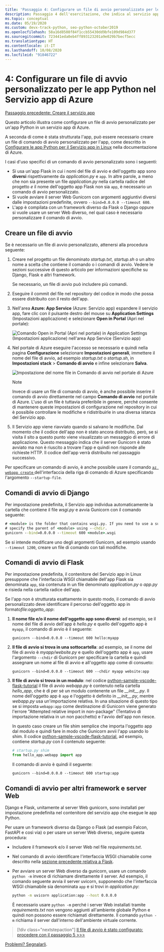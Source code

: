 ```yaml
---
title: 'Passaggio 4: Configurare un file di avvio personalizzato per le app Python nel Servizio app di Azure in Linux'
description: Passaggio 4 dell'esercitazione, che indica al servizio app come avviare l'app Web e include istruzioni specifiche per Django, Flask e altri framework.
ms.topic: conceptual
ms.date: 05/19/2020
ms.custom: devx-track-python, seo-python-october2019
ms.openlocfilehash: 58a16d8508f84f1ccb55430dd9bfe109d984d377
ms.sourcegitcommit: 723441eda0eb4ff893123201a9e029b7becf5ecc
ms.translationtype: HT
ms.contentlocale: it-IT
ms.lasthandoff: 10/08/2020
ms.locfileid: "91846722"
---
```

# <a name="4-configure-a-custom-startup-file-for-python-apps-on-azure-app-service"></a>4: Configurare un file di avvio personalizzato per le app Python nel Servizio app di Azure

[Passaggio precedente: Creare il servizio app](tutorial-deploy-app-service-on-linux-03.md)

Questo articolo illustra come configurare un file di avvio personalizzato per un'app Python in un servizio app di Azure.

A seconda di come è stata strutturata l'app, può essere necessario creare un file di comando di avvio personalizzato per l'app, come descritto in [Configurare le app Python per il Servizio app in Linux](/azure/app-service/configure-language-python) nella documentazione di Azure.

I casi d'uso specifici di un comando di avvio personalizzato sono i seguenti:

- Si usa un'app Flask in cui i nomi del file di avvio e dell'oggetto app sono **diversi** rispettivamente da *application.py* e `app`. In altre parole, a meno che non sia presente un file *application.py* nella cartella radice del progetto *e* il nome dell'oggetto app Flask non sia `app`, è necessario un comando di avvio personalizzato.
- Si vuole avviare il server Web Gunicorn con argomenti aggiuntivi diversi dalle impostazioni predefinite, ovvero `--bind=0.0.0.0 --timeout 600`.
- L'app è compilata con un framework diverso da Flask o Django oppure si vuole usare un server Web diverso, nel qual caso è necessario personalizzare il comando di avvio.

## <a name="create-a-startup-file"></a>Creare un file di avvio

Se è necessario un file di avvio personalizzato, attenersi alla procedura seguente:

1. Creare nel progetto un file denominato *startup.txt*, *startup.sh* o un altro nome a scelta che contiene il comando o i comandi di avvio. Vedere le sezioni successive di questo articolo per informazioni specifiche su Django, Flask e altri framework.

    Se necessario, un file di avvio può includere più comandi.

1. Eseguire il commit del file nel repository del codice in modo che possa essere distribuito con il resto dell'app.

1. Nell'area **Azure: App Service** (Azure: Servizio app) espandere il servizio app, fare clic con il pulsante destro del mouse su **Application Settings** (Impostazioni applicazione) e selezionare **Open in Portal** (Apri nel portale):

    ![Comando Open in Portal (Apri nel portale) in Application Settings (Impostazioni applicazione) nell'area App Service (Servizio app)](media/deploy-azure/open-application-settings-in-portal-for-app-service.png)

1. Nel portale di Azure eseguire l'accesso se necessario e quindi nella pagina **Configurazione** selezionare **Impostazioni generali**, immettere il nome del file di avvio, ad esempio *startup.txt* o *startup.sh*, in **Impostazioni stack** > **Comando di avvio** e infine selezionare **Salva**.

    ![Impostazione del nome file in Comando di avvio nel portale di Azure](media/deploy-azure/enter-startup-file-for-app-service-in-the-azure-portal.png)

    > [!NOTE]
    > Invece di usare un file di comando di avvio, è anche possibile inserire il comando di avvio direttamente nel campo **Comando di avvio** nel portale di Azure. L'uso di un file è tuttavia preferibile in genere, perché consente di mantenere queste impostazioni di configurazione nel repository in cui è possibile controllare le modifiche e ridistribuirle in una diversa istanza del Servizio app.

1. Il Servizio app viene riavviato quando si salvano le modifiche. Dal momento che il codice dell'app non è stato ancora distribuito, però, se si visita il sito a questo punto viene visualizzato un messaggio di errore di applicazione. Questo messaggio indica che il server Gunicorn è stato avviato ma non è riuscito a trovare l'app e quindi non risponde alle richieste HTTP. Il codice dell'app verrà distribuito nel passaggio successivo.

Per specificare un comando di avvio, è anche possibile usare il comando [`az webapp create` ](/cli/azure/webapp#az-webapp-create) dell'interfaccia della riga di comando di Azure specificando l'argomento `--startup-file`.

## <a name="django-startup-commands"></a>Comandi di avvio di Django

Per impostazione predefinita, il Servizio app individua automaticamente la cartella che contiene il file *wsgi.py* e avvia Gunicorn con il comando seguente:

```cmd
# <module> is the folder that contains wsgi.py. If you need to use a subfolder,
# specify the parent of <module> using --chdir.
gunicorn --bind=0.0.0.0 --timeout 600 <module>.wsgi
```

Se si intende modificare uno degli argomenti Gunicorn, ad esempio usando `--timeout 1200`, creare un file di comando con tali modifiche.

## <a name="flask-startup-commands"></a>Comandi di avvio di Flask

Per impostazione predefinita, il contenitore del Servizio app in Linux presuppone che l'interfaccia WSGI chiamabile dell'app Flask sia denominata `app`, sia contenuta in un file denominato *application.py* o *app.py* e risieda nella cartella radice dell'app.

Se l'app non è strutturata esattamente in questo modo, il comando di avvio personalizzato deve identificare il percorso dell'oggetto app in formato*file:oggetto_app*:

1. **Il nome file e/o il nome dell'oggetto app sono diversi**: ad esempio, se il nome del file di avvio dell'app è *hello.py* e quello dell'oggetto app è `myapp`, il comando di avvio è il seguente:

    ```text
    gunicorn --bind=0.0.0.0 --timeout 600 hello:myapp
    ```

1. **Il file di avvio si trova in una sottocartella**: ad esempio, se il nome del file di avvio è *myapp/website.py* e quello dell'oggetto app è `app`, usare l'argomento `--chdir` di Gunicorn per specificare la cartella e quindi assegnare un nome al file di avvio e all'oggetto app come di consueto:

    ```text
    gunicorn --bind=0.0.0.0 --timeout 600 --chdir myapp website:app
    ```

1. **Il file di avvio si trova in un modulo**: nel codice [python-sample-vscode-flask-tutorial](https://github.com/Microsoft/python-sample-vscode-flask-tutorial) il file di avvio *webapp.py* è contenuto nella cartella *hello_app*, che è di per sé un modulo contenente un file *\_\_init\_\_.py*. Il nome dell'oggetto app è `app` e l'oggetto è definito in *\_\_init\_\_.py*, mentre *webapp.py* usa un'importazione relativa. In una situazione di questo tipo se si imposta `webapp:app` come destinazione di Gunicorn viene generato l'errore "Attempted relative import in non-package" (Tentativo di importazione relativa in un non pacchetto) e l'avvio dell'app non riesce.

    In questo caso creare un file shim semplice che importa l'oggetto app dal modulo e quindi fare in modo che Gunicorn avvii l'app usando lo shim. Il codice [python-sample-vscode-flask-tutorial](https://github.com/Microsoft/python-sample-vscode-flask-tutorial), ad esempio, contiene *startup.py* con il contenuto seguente:

    ```python
    # startup.py shim
    from hello_app.webapp import app
    ```

    Il comando di avvio è quindi il seguente:

    ```text
    gunicorn --bind=0.0.0.0 --timeout 600 startup:app
    ```

## <a name="startup-commands-for-other-frameworks-and-web-servers"></a>Comandi di avvio per altri framework e server Web

Django e Flask, unitamente al server Web gunicorn, sono installati per impostazione predefinita nel contenitore del servizio app che esegue le app Python.

Per usare un framework diverso da Django o Flask (ad esempio Falcon, FastAPI e così via) o per usare un server Web diverso, seguire questa procedura:

- Includere il framework e/o il server Web nel file *requirements.txt*.
- Nel comando di avvio identificare l'interfaccia WSGI chiamabile come descritto nella [sezione precedente relativa a Flask](#flask-startup-commands).
- Per avviare un server Web diverso da gunicorn, usare un comando `python -m` invece di richiamare direttamente il server. Ad esempio, il comando seguente avvia il server uvicorn, supponendo che l'interfaccia WSGI chiamabile sia denominata `app` e si trovi in *application.py*:

    ```sh
    python -m uvicorn application:app --host 0.0.0.0
    ```

    È necessario usare `python -m` perché i server Web installati tramite *requirements.txt* non vengono aggiunti all'ambiente globale Python e quindi non possono essere richiamati direttamente. Il comando `python -m` richiama il server dall'interno dell'ambiente virtuale corrente.

> [!div class="nextstepaction"]
> [Il file di avvio è stato configurato: procedere con il passaggio 5 >>>](tutorial-deploy-app-service-on-linux-05.md)

[Problemi? Segnalarli](https://aka.ms/FlaskVSCQuickstartHelp).
